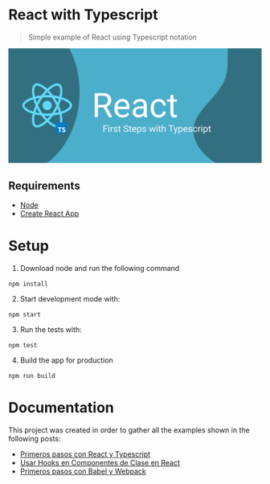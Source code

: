 # React with Typescript

> Simple example of React using Typescript notation

![Header](meta/Header.png)


## Requirements

* [Node](https://nodejs.org/en/)
* [Create React App](https://github.com/facebook/create-react-app)


# Setup

1. Download node and run the following command

```
npm install
```

2. Start development mode with:
```
npm start
```

3. Run the tests with:
```
npm test
```

4. Build the app for production
```
npm run build
```


# Documentation

This project was created in order to gather all the examples shown in the following posts:

* [Primeros pasos con React y Typescript](https://medium.com/@lucferbux/primeros-pasos-con-react-y-typescript-f4660523be10)
* [Usar Hooks en Componentes de Clase en React](https://medium.com/@lucferbux/usar-hooks-en-componentes-de-clase-en-react-403a7c621def)
* [Primeros pasos con Babel y Webpack](https://medium.com/@lucferbux/primeros-pasos-con-babel-y-webpack-ff11c1fc7504)




